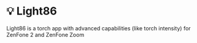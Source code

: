 # 💡 Light86
Light86 is a torch app with advanced capabilities (like torch intensity) for ZenFone 2 and ZenFone Zoom
